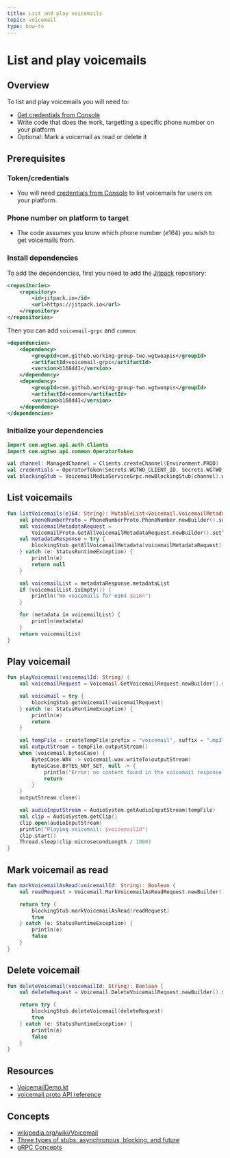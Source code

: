```yaml
---
title: List and play voicemails
topic: voicemail
type: how-to
---
```


# List and play voicemails

## Overview

To list and play voicemails you will need to:
* [Get credentials from Console](https://console.wgtwo.com/api-keys-redirect)
* Write code that does the work, targetting a specific phone number on your platform
* Optional: Mark a voicemail as read or delete it

## Prerequisites

### Token/credentials
* You will need [credentials from Console](https://console.wgtwo.com/api-keys-redirect) to list voicemails for users on your platform.

### Phone number on platform to target
* The code assumes you know which phone number (e164) you wish to get voicemails from.

### Install dependencies

To add the dependencies, first you need to add the [Jitpack](https://jitpack.io) repository:
```xml
<repositories>
    <repository>
        <id>jitpack.io</id>
        <url>https://jitpack.io</url>
    </repository>
</repositories>
```

Then you can add `voicemail-grpc` and `common`:

```xml
<dependencies>
    <dependency>
        <groupId>com.github.working-group-two.wgtwoapis</groupId>
        <artifactId>voicemail-grpc</artifactId>
        <version>b168d41</version>
    </dependency>
    <dependency>
        <groupId>com.github.working-group-two.wgtwoapis</groupId>
        <artifactId>common</artifactId>
        <version>b168d41</version>
    </dependency>
</dependencies>
```

### Initialize your dependencies
```kotlin
import com.wgtwo.api.auth.Clients
import com.wgtwo.api.common.OperatorToken

val channel: ManagedChannel = Clients.createChannel(Environment.PROD)
val credentials = OperatorToken(Secrets.WGTWO_CLIENT_ID, Secrets.WGTWO_CLIENT_SECRET)
val blockingStub = VoicemailMediaServiceGrpc.newBlockingStub(channel).withCallCredentials(credentials)
```

## List voicemails
```kotlin
fun listVoicemails(e164: String): MutableList<Voicemail.VoicemailMetadata>? {
    val phoneNumberProto = PhoneNumberProto.PhoneNumber.newBuilder().setE164(e164)
    val voicemailMetadataRequest =
        VoicemailProto.GetAllVoicemailMetadataRequest.newBuilder().setTo(phoneNumberProto).build()
    val metadataResponse = try {
        blockingStub.getAllVoicemailMetadata(voicemailMetadataRequest)
    } catch (e: StatusRuntimeException) {
        println(e)
        return null
    }

    val voicemailList = metadataResponse.metadataList
    if (voicemailList.isEmpty()) {
        println("No voicemails for e164 $e164")
    }

    for (metadata in voicemailList) {
        println(metadata)
    }
    return voicemailList
}
```

## Play voicemail
```kotlin
fun playVoicemail(voicemailId: String) {
    val voicemailRequest = Voicemail.GetVoicemailRequest.newBuilder().setVoicemailId(voicemailId).build()

    val voicemail = try {
        blockingStub.getVoicemail(voicemailRequest)
    } catch (e: StatusRuntimeException) {
        println(e)
        return
    }

    val tempFile = createTempFile(prefix = "voicemail", suffix = ".mp3")
    val outputStream = tempFile.outputStream()
    when (voicemail.bytesCase) {
        BytesCase.WAV -> voicemail.wav.writeTo(outputStream)
        BytesCase.BYTES_NOT_SET, null -> {
            println("Error: no content found in the voicemail response.")
            return
        }
    }
    outputStream.close()

    val audioInputStream = AudioSystem.getAudioInputStream(tempFile)
    val clip = AudioSystem.getClip()
    clip.open(audioInputStream)
    println("Playing voicemail: $voicemailId")
    clip.start()
    Thread.sleep(clip.microsecondLength / 1000)
}
```

## Mark voicemail as read
```kotlin
fun markVoicemailAsRead(voicemailId: String): Boolean {
    val readRequest = Voicemail.MarkVoicemailAsReadRequest.newBuilder().setVoicemailId(voicemailId).build()

    return try {
        blockingStub.markVoicemailAsRead(readRequest)
        true
    } catch (e: StatusRuntimeException) {
        println(e)
        false
    }
}
```

## Delete voicemail
```kotlin
fun deleteVoicemail(voicemailId: String): Boolean {
    val deleteRequest = Voicemail.DeleteVoicemailRequest.newBuilder().setVoicemailId(voicemailId).build()

    return try {
        blockingStub.deleteVoicemail(deleteRequest)
        true
    } catch (e: StatusRuntimeException) {
        println(e)
        false
    }
}
```

## Resources
* [VoicemailDemo.kt](https://github.com/working-group-two/wgtwo-kotlin-code-snippets/blob/master/src/main/kotlin/com/wgtwo/example/voicemail/VoicemailDemo.kt)
* [voicemail.proto API reference](https://github.com/working-group-two/wgtwoapis/blob/master/wgtwo/voicemail/voicemail.proto)

## Concepts
* [wikipedia.org/wiki/Voicemail](https://en.wikipedia.org/wiki/Voicemail)
* [Three types of stubs: asynchronous, blocking, and future](https://grpc.io/docs/reference/java/generated-code/)
* [gRPC Concepts](https://grpc.io/docs/guides/concepts/)
